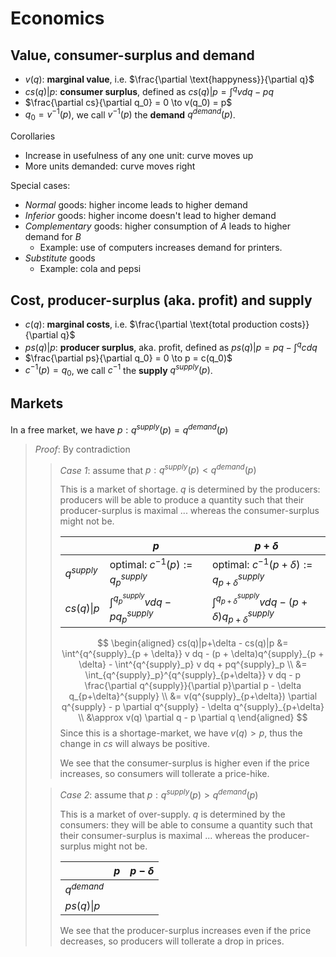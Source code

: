 # Economics

## Value, consumer-surplus and demand

- $v(q)$: **marginal value**, i.e. $\frac{\partial \text{happyness}}{\partial q}$
- $cs(q) | p$: **consumer surplus**, defined as $cs(q) | p = \int^{q}v d q - pq$
- $\frac{\partial cs}{\partial q_0} = 0 \to v(q_0) = p$
- $q_0 = v^{-1}(p)$, we call $v^{-1}(p)$ the **demand** $q^{demand}(p)$.


Corollaries
- Increase in usefulness of any one unit: curve moves up
- More units demanded: curve moves right


Special cases:
- *Normal* goods: higher income leads to higher demand
- *Inferior* goods: higher income doesn't lead to higher demand
- *Complementary* goods: higher consumption of *A* leads to higher demand for *B*
    - Example: use of computers increases demand for printers.
- *Substitute* goods
    - Example: cola and pepsi

## Cost, producer-surplus (aka. profit) and supply

- $c(q)$: **marginal costs**, i.e. $\frac{\partial \text{total production costs}}{\partial q}$
- $ps(q) | p$: **producer surplus**, aka. profit, defined as $ps(q) | p = pq - \int^{q}c d q$
- $\frac{\partial ps}{\partial q_0} = 0 \to  p = c(q_0)$
- $c^{-1}(p) = q_0$, we call $c^{-1}$ the **supply** $q^{supply}(p)$.


## Markets

In a free market, we have $p: q^{supply}(p) = q^{demand}(p)$
>
> *Proof*: By contradiction
>
>> *Case 1*: assume that $p: q^{supply}(p) < q^{demand}(p)$
>>
>> This is a market of shortage. $q$ is determined by the producers: producers will be able to produce a quantity such that their producer-surplus is maximal ... whereas the consumer-surplus might not be.
>>
>> |               | $p$                                              | $p + \delta$                                      |
>> |---------------|--------------------------------------------------|---------------------------------------------------|
>> | $q^{supply}$  | optimal: $c^{-1}(p) := q^{supply}_p$             | optimal: $c^{-1}(p + \delta) := q^{supply}_{p + \delta}$   |
>> | $cs(q)\|p$    | $\int^{q^{supply}_p} v dq - pq^{supply}_p$       | $\int^{q^{supply}_{p + \delta}} v dq - (p + \delta)q^{supply}_{p + \delta}$ |
>>
>> $$ \begin{aligned}
            cs(q)|p+\delta - cs(q)|p &= \int^{q^{supply}_{p + \delta}} v dq - (p + \delta)q^{supply}_{p + \delta} - \int^{q^{supply}_p} v dq + pq^{supply}_p                                                                             \\
            &= \int_{q^{supply}_p}^{q^{supply}_{p+\delta}} v dq - p \frac{\partial q^{supply}}{\partial p}\partial p - \delta q_{p+\delta}^{supply}  \\
            &= v(q^{supply}_{p+\delta}) \partial q^{supply} - p \partial q^{supply} - \delta  q^{supply}_{p+\delta}   \\
            &\approx v(q) \partial q - p \partial q 
    \end{aligned} $$
>> Since this is a shortage-market, we have $v(q) > p$, thus the change in $cs$ will always be positive.
>>
>> We see that the consumer-surplus is higher even if the price increases, so consumers will tollerate a price-hike.
>
>> *Case 2*: assume that $p: q^{supply}(p) > q^{demand}(p)$
>>
>> This is a market of over-supply. $q$ is determined by the consumers: they will be able to consume a quantity such that their consumer-surplus is maximal ... whereas the producer-surplus might not be.
>>
>> |               | $p$               | $p - \delta$             | 
>> |---------------|-------------------|--------------------------|
>> | $q^{demand}$  |                   |                          |
>> | $ps(q)\|p$    |                   |                          |
>>
>> We see that the producer-surplus increases even if the price decreases, so producers will tollerate a drop in prices.


